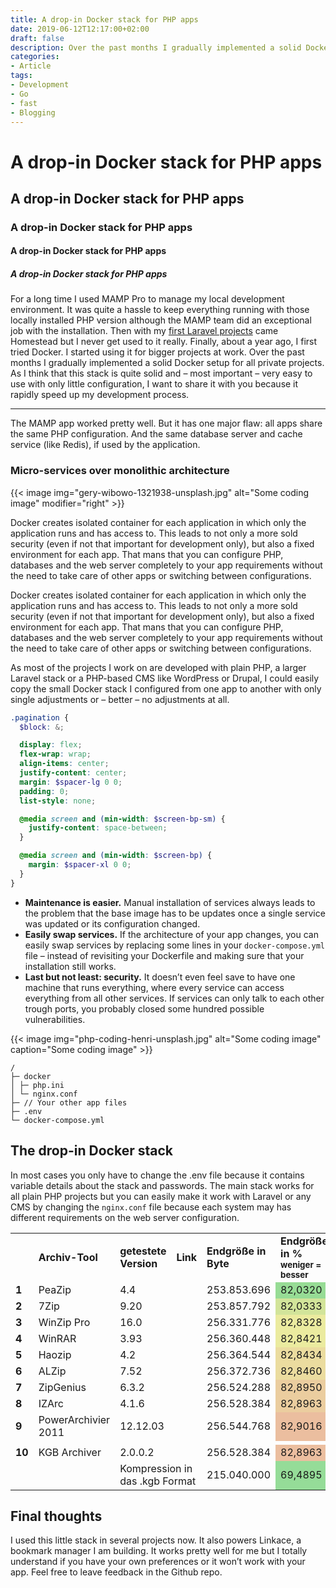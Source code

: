 ```yaml
---
title: A drop-in Docker stack for PHP apps
date: 2019-06-12T12:17:00+02:00
draft: false
description: Over the past months I gradually implemented a solid Docker setup for all private projects. As I think that this stack is quite solid I want to share it with you.
categories:
- Article
tags:
- Development
- Go
- fast
- Blogging
---
```


# A drop-in Docker stack for PHP apps
## A drop-in Docker stack for PHP apps
### A drop-in Docker stack for PHP apps
#### A drop-in Docker stack for PHP apps
##### A drop-in Docker stack for PHP apps

For a long time I used MAMP Pro to manage my local development environment. It was quite a hassle to keep everything running with those locally installed PHP version although the MAMP team did an exceptional job with the installation.
Then with my [first Laravel projects](#) came Homestead but I never get used to it really.
Finally, about a year ago, I first tried Docker. I started using it for bigger projects at work. Over the past months I gradually implemented a solid Docker setup for all private projects. As I think that this stack is quite solid and – most important – very easy to use with only little configuration, I want to share it with you because it rapidly speed up my development process.

---

The MAMP app worked pretty well. But it has one major flaw: all apps share the same PHP configuration. And the same database server and cache service (like Redis), if used by the application.

### Micro-services over monolithic architecture

{{< image img="gery-wibowo-1321938-unsplash.jpg" alt="Some coding image" modifier="right" >}}

Docker creates isolated container for each application in which only the application runs and has access to. This leads to not only a more sold security (even if not that important for development only), but also a fixed environment for each app. That mans that you can configure PHP, databases and the web server completely to your app requirements without the need to take care of other apps or switching between configurations.

Docker creates isolated container for each application in which only the application runs and has access to. This leads to not only a more sold security (even if not that important for development only), but also a fixed environment for each app. That mans that you can configure PHP, databases and the web server completely to your app requirements without the need to take care of other apps or switching between configurations.

As most of the projects I work on are developed with plain PHP, a larger Laravel stack or a PHP-based CMS like WordPress or Drupal, I could easily copy the small Docker stack I configured from one app to another with only single adjustments or – better – no adjustments at all.

```scss
.pagination {
  $block: &;

  display: flex;
  flex-wrap: wrap;
  align-items: center;
  justify-content: center;
  margin: $spacer-lg 0 0;
  padding: 0;
  list-style: none;

  @media screen and (min-width: $screen-bp-sm) {
    justify-content: space-between;
  }

  @media screen and (min-width: $screen-bp) {
    margin: $spacer-xl 0 0;
  }
}
```

* **Maintenance is easier.** Manual installation of services always leads to the problem that the base image has to be updates once a single service was updated or its configuration changed.
* **Easily swap services.** If the architecture of your app changes, you can easily swap services by replacing some lines in your `docker-compose.yml` file – instead of revisiting your Dockerfile and making sure that your installation still works.
* **Last but not least: security.** It doesn’t even feel save to have one machine that runs everything, where every service can access everything from all other services. If services can only talk to each other trough ports, you probably closed some hundred possible vulnerabilities.

{{< image img="php-coding-henri-unsplash.jpg" alt="Some coding image" caption="Some coding image" >}}

```
/
├─ docker
│ ├─ php.ini
│ └─ nginx.conf
├─ // Your other app files
├─ .env
└─ docker-compose.yml
```

## The drop-in Docker stack

In most cases you only have to change the .env file because it contains variable details about the stack and passwords. The main stack works for all plain PHP projects but you can easily make it work with Laravel or any CMS by changing the `nginx.conf` file because each system may has different requirements on the web server configuration.

<div class="table-wrapper">
<table>
<tbody>
<tr>
<td></td>
<td><strong>Archiv-Tool</strong></td>
<td><strong>getestete Version</strong></td>
<td><strong>Link</strong></td>
<td><strong>Endgröße in Byte</strong></td>
<td><strong>Endgröße in %<br>
<small>weniger = besser</small></strong></td>
<td><strong>Dauer in Sek.</strong></td>
</tr>
<tr>
<td><strong>1</strong></td>
<td>PeaZip</td>
<td>4.4</td>
<td></td>
<td>253.853.696</td>
<td style="background: #97DC95;">82,0320</td>
<td>49</td>
</tr>
<tr>
<td><strong>2</strong></td>
<td>7Zip</td>
<td>9.20</td>
<td></td>
<td>253.857.792</td>
<td style="background: #D2E49A;">82,0333</td>
<td>50</td>
</tr>
<tr>
<td><strong>3</strong></td>
<td>WinZip Pro</td>
<td>16.0</td>
<td></td>
<td>256.331.776</td>
<td style="background: #EBEB9F;">82,8328</td>
<td>9</td>
</tr>
<tr>
<td><strong>4</strong></td>
<td>WinRAR</td>
<td>3.93</td>
<td></td>
<td>256.360.448</td>
<td style="background: #EBEB9F;">82,8421</td>
<td>19</td>
</tr>
<tr>
<td><strong>5</strong></td>
<td>Haozip</td>
<td>4.2</td>
<td></td>
<td>256.364.544</td>
<td style="background: #EBDC9F;">82,8434</td>
<td>7</td>
</tr>
<tr>
<td><strong>6</strong></td>
<td>ALZip</td>
<td>7.52</td>
<td></td>
<td>256.372.736</td>
<td style="background: #EBDC9F;">82,8460</td>
<td>28</td>
</tr>
<tr>
<td><strong>7</strong></td>
<td>ZipGenius</td>
<td>6.3.2</td>
<td></td>
<td>256.524.288</td>
<td style="background: #EBCD9F;">82,8950</td>
<td>24</td>
</tr>
<tr>
<td><strong>8</strong></td>
<td>IZArc</td>
<td>4.1.6</td>
<td></td>
<td>256.528.384</td>
<td style="background: #EBCD9F;">82,8963</td>
<td>39</td>
</tr>
<tr>
<td><strong>9</strong></td>
<td>PowerArchivier 2011</td>
<td>12.12.03</td>
<td></td>
<td>256.544.768</td>
<td style="background: #EBBE9F;">82,9016</td>
<td>7</td>
</tr>
<tr>
<td colspan="7"></td>
</tr>
<tr>
<td><strong>10</strong></td>
<td>KGB Archiver</td>
<td>2.0.0.2</td>
<td></td>
<td>256.528.384</td>
<td style="background: #EBBE9F;">82,8963</td>
<td>22</td>
</tr>
<tr>
<td></td>
<td></td>
<td colspan="2">Kompression in das .kgb Format</td>
<td>215.040.000</td>
<td style="background: #95DC98;">69,4895</td>
<td>1,5 Std.</td>
</tr>
</tbody>
</table>
</div>

## Final thoughts

I used this little stack in several projects now. It also powers Linkace, a bookmark manager I am building. It works pretty well for me but I totally understand if you have your own preferences or it won’t work with your app. Feel free to leave feedback in the Github repo.
